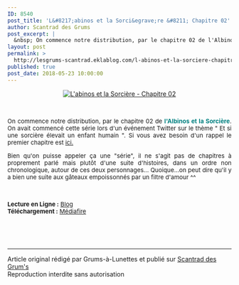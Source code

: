 ```yaml
---
ID: 8540
post_title: 'L&#8217;abinos et la Sorci&egrave;re &#8211; Chapitre 02'
author: Scantrad des Grums
post_excerpt: |
  &nbsp; On commence notre distribution, par le chapitre 02 de l'Albinos et la Sorci&egrave;re . On avait commenc&eacute; cette s&eacute;rie lors d'un &eacute;v&eacute;nement Twitter sur le th&egrave;me " Et si une sorci&egrave;re &eacute;levait un enfant humain ". Si vous avez besoin d'un rappel le premier chapitre est ici. Bien qu'on puisse appeler...
layout: post
permalink: >
  http://lesgrums-scantrad.eklablog.com/l-abinos-et-la-sorciere-chapitre-02-a144779456
published: true
post_date: 2018-05-23 10:00:00
---
```

<p style="text-align: center;"><a href="http://ekladata.com/wYTzLI-qqI1mGKiFWsO4gef8JYA.jpg"><img src="http://ekladata.com/wYTzLI-qqI1mGKiFWsO4gef8JYA@500x712.jpg" alt="L'abinos et la Sorci&egrave;re - Chapitre 02"/></a></p>
<p style="text-align: center;">&nbsp;</p>
<p style="text-align: justify;"><span style="font-size: 10pt;">On commence notre distribution, par le chapitre 02 de <span style="color: #008080;"><strong>l'Albinos et la Sorci&egrave;re</strong></span>. On avait commenc&eacute; cette s&eacute;rie lors d'un &eacute;v&eacute;nement Twitter sur le th&egrave;me " Et si une sorci&egrave;re &eacute;levait un enfant humain ". Si vous avez besoin d'un rappel le premier chapitre est <a href="http://lesgrums-lel.eklablog.com/the-albino-and-the-witch-chapitre-01-g185298">ici.</a></span></p>
<p style="text-align: justify;"><span style="font-size: 10pt;">Bien qu'on puisse appeler &ccedil;a une "s&eacute;rie", il ne s'agit pas de chapitres &agrave; proprement parl&eacute; mais plut&ocirc;t d'une suite d'histoires, dans un ordre non chronologique, autour de ces deux personnages... Quoique...on peut dire qu'il y a bien une suite aux g&acirc;teaux empoissonn&eacute;s par un filtre d'amour ^^</span></p>
<p style="text-align: left;">&nbsp;</p>
<p style="text-align: left;"><span style="font-size: 10pt;"><strong>Lecture en Ligne :</strong>&nbsp;<a href="http://lesgrums-lel.eklablog.com/the-albino-the-witch-chapitre-02-g186100">Blog</a>&nbsp;&nbsp;&nbsp;&nbsp;&nbsp;&nbsp;&nbsp;&nbsp;&nbsp;&nbsp;&nbsp;&nbsp;&nbsp;&nbsp;&nbsp;&nbsp;&nbsp;&nbsp;&nbsp;&nbsp;&nbsp;&nbsp;&nbsp;&nbsp;&nbsp;&nbsp;&nbsp;&nbsp;&nbsp;&nbsp;&nbsp;&nbsp;&nbsp;&nbsp;&nbsp;&nbsp;&nbsp;&nbsp;&nbsp;&nbsp;&nbsp;&nbsp;&nbsp;&nbsp;&nbsp;&nbsp;&nbsp;&nbsp;&nbsp;&nbsp;&nbsp;&nbsp;&nbsp;&nbsp;&nbsp;&nbsp;&nbsp;&nbsp;&nbsp;&nbsp;&nbsp;&nbsp;&nbsp;&nbsp;&nbsp;&nbsp;&nbsp;&nbsp;&nbsp;&nbsp;&nbsp;&nbsp; <strong>T&eacute;l&eacute;chargement :</strong> <a href="http://www.mediafire.com/file/9i4wx5utccq5d4q/%28Les_Grums%29_L%27albinos_et_la_sorciere_02.zip">M&eacute;diafire</a></span></p>
<p style="text-align: left;">&nbsp;</p><br /><hr />Article original rédigé par Grums-à-Lunettes et publié sur <a href="http://lesgrums-scantrad.eklablog.com/">Scantrad des Grum's</a> <br /> Reproduction interdite sans autorisation